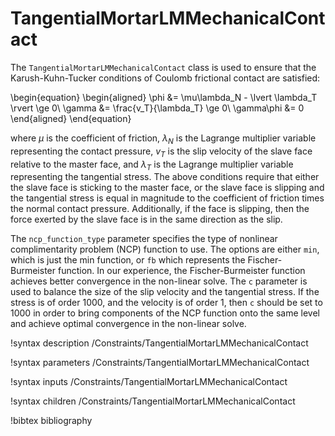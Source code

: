 # TangentialMortarLMMechanicalContact

The `TangentialMortarLMMechanicalContact` class is used to ensure that the
Karush-Kuhn-Tucker conditions of Coulomb frictional contact are satisfied:

\begin{equation}
\begin{aligned}
\phi &= \mu\lambda_N - \lvert \lambda_T \rvert \ge 0\\
\gamma &= \frac{v_T}{\lambda_T} \ge 0\\
\gamma\phi &= 0
\end{aligned}
\end{equation}

where $\mu$ is the coefficient of friction, $\lambda_N$ is the Lagrange
multiplier variable representing the contact pressure, $v_T$ is the slip
velocity of the slave face relative to the master face, and $\lambda_T$ is the
Lagrange multiplier variable representing the tangential stress. The above
conditions require that either the slave face is sticking to the master face, or
the slave face is slipping and the tangential stress is equal in magnitude to
the coefficient of friction times the normal contact pressure. Additionally, if
the face is slipping, then the force exerted by the slave face is in the same
direction as the slip.

The `ncp_function_type` parameter specifies the type of nonlinear
complimentarity problem (NCP) function to use. The options are either `min`, which is just the
min function, or `fb` which represents the Fischer-Burmeister function. In our
experience, the Fischer-Burmeister function achieves better convergence in the
non-linear solve. The `c` parameter is used to balance the size of the slip
velocity and the tangential stress. If the stress is of order 1000, and the
velocity is of order 1, then `c` should be set to 1000 in order to bring
components of the NCP function onto the same level and achieve optimal
convergence in the non-linear solve.

!syntax description /Constraints/TangentialMortarLMMechanicalContact

!syntax parameters /Constraints/TangentialMortarLMMechanicalContact

!syntax inputs /Constraints/TangentialMortarLMMechanicalContact

!syntax children /Constraints/TangentialMortarLMMechanicalContact

!bibtex bibliography
